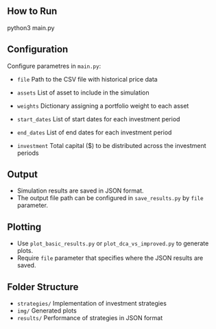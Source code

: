 ## How to Run

python3 main.py

## Configuration

Configure parametres in `main.py`:

-  `file` Path to the CSV file with historical price data

-  `assets` List of asset to include in the simulation
  
-  `weights` Dictionary assigning a portfolio weight to each asset
  
-  `start_dates` List of start dates for each investment period

-  `end_dates` List of end dates for each investment period

-  `investment` Total capital ($) to be distributed across the investment periods
## Output

- Simulation results are saved in JSON format.
- The output file path can be configured in `save_results.py` by `file` parameter.
## Plotting

- Use `plot_basic_results.py` or `plot_dca_vs_improved.py` to generate plots.
- Require `file` parameter that specifies where the JSON results are saved.
## Folder Structure

- `strategies/`  Implementation of investment strategies  
- `img/` Generated plots  
- `results/`  Performance of strategies in JSON format
